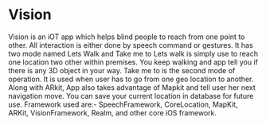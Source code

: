 # Vision
Vision is an iOT app which helps blind people to reach from one point to other. All interaction is either done by speech command or gestures.
It has two mode named Lets Walk and Take me to
Lets walk is simply use to reach one location two other within premises. You keep walking and app tell you if there is any 3D object in your way.
Take me to is the second mode of operation. It is used when user has to go from one geo location to another. 
Along with ARkit, App also takes advantage of Mapkit and tell user her next navigation move.
You can save your current location in database for future use.
Framework used are:-
SpeechFramework,
CoreLocation,
MapKit,
ARKit,
VisionFramework,
Realm,
and other core iOS framework.

